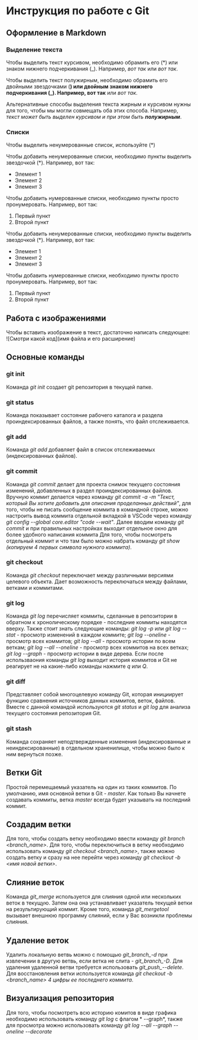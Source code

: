 # Инструкция по работе с Git

## Оформление в Markdown

### Выделение текста

Чтобы выделить текст курсивом, необходимо обрамить его (*) или знаком нижнего подчеркивания  (_). Например, *вот так* или _вот так_.

Чтобы выделить текст полужирным, необходимо обрамить его двойными звездочками (**) или двойным знаком нижнего подчеркивания (_). Например, вот так** или _вот так_.

Альтернативные способы выделения текста жирным и курсивом нужны для того, чтобы мы могли совмещать оба этих способа. Например, _текст может быть выделен курсивом и при этом быть **полужирным**_.

### Списки
Чтобы выделить ненумерованные список, используйте (*)

Чтобы добавить ненумерованные списки, необходимо пункты выделить звездочкой (*). Например, вот так:
* Элемент 1
* Элемент 2
* Элемент 3

Чтобы добавить нумерованные списки, необходимо пункты просто пронумеровать. Например, вот так:
1. Первый пункт
2. Второй пункт

Чтобы добавить ненумерованные списки, необходимо пункты выделить звездочкой (*). Например, вот так:
* Элемент 1
* Элемент 2
* Элемент 3

Чтобы добавить нумерованные списки, необходимо пункты просто пронумеровать. Например, вот так:
1. Первый пункт
2. Второй пункт

## Работа с изображениями

Чтобы вставить изображение в текст, достаточно написать следующее: ![Смотри какой код](имя файла и его расширение)

## Основные команды

### git init

Команда *git init* создает git репозитория в текущей папке.

### git status

Команда показывает состояние рабочего каталога и раздела проиндексированных файлов, а также понять, что файл отслеживается.

### git add

Команда *git add* добавляет файл в список отслеживаемых (индексированных файлов).

### git commit

Команда *git commit* делает для проекта снимок текущего состояния изменений, добавленных в раздел проиндексированных файлов. Вручную коммит делается через команду *git commit -a -m "Текст, который Вы хотите добавить для описания проделанных действий"*, для того, чтобы не писать сообщение коммита в командной строке, можно настроить вывод коммита отдельной вкладкой в VSCode через команду *git config --global core.editor "code --wait"*. Далее вводим команду *git commit* и при правильных настройках выходит отдельное окно для более удобного написания коммита
Для того, чтобы посмотреть отдельный коммит и что там было можно набрать команду *git show (копируем 4 первых символа нужного коммита)*.

### git checkout

Команда *git checkout* переключает между различными версиями целевого объекта. Дает возможность переключаться между файлами, ветками и коммитами.

### git log

Команда *git log* перечисляет коммиты, сделанные в репозитории в обратном к хронолическому порядке - последние коммиты находятся вверху. 
Также стоит знать следующие команды:
 *git log -p* или *git log --stat* - просмотр изменений в каждом коммите;
 *git log --oneline* - просмотр всех коммитов;
 *git log --all* - просмотр истории по всем веткам;
 *git log --all --oneline* - просмотр всех коммитов на всех ветках;
 *git log --graph* - просмотр истории в виде дерева.
 Если после использваония команды *git log* выходит история коммитов и Git не реагирует не на какие-либо команды нажмите *q* или *Q*.

 ### git diff

 Представляет собой многоцелевую команду Git, которая инициирует функцию сравнения источников данных коммитов, веток, файлов. Вместе с данной командой используются *git status* и *git log* для анализа текущего состояния репозитория Git.

 ### git stash

 Команда сохраняет неподтвержденные изменения (индексированные и неиндексированные) в отдельном храненилище, чтобы можно было к ним вернуться позже.

 ## Ветки Git

 Простой перемещаемый указатель на один из таких коммитов. По умолчанию, имя основной ветки в Git - *master*. Как только Вы начнете создавать коммиты, ветка *master* всегда будет указывать на последний коммит. 

 ## Создадим ветки

 Для того, чтобы создать ветку необходимо ввести команду *git branch <branch_name>*. Для того, чтобы переключиться в ветку необходимо использовать команду *git checkout <branch_name>*, также можно создать ветку и сразу на нее перейти через команду *git checkout -b <имя новой ветки>*.

 ## Слияние веток

 Команда *git_merge <branch>* используется для слияния одной или нескольких веток в текущую. Затем она она устанавливает указатель текущей ветки на результирующий коммит. Кроме того, команда *git_mergetool* вызывает внешнюю программу слияний, если у Вас возникли проблемы слияния.

 ## Удаление веток

 Удалить локальную ветвь можно с помощью *git_branch_-d* при извлечении в другую ветвь, если ветка не слита - *git_branch_-D*. Для удаления удаленной ветви требуется использовать *git_push_--delete*. Для восстановления ветки используется команда *git checkout -b <branch_name> 4 цифры ее последнего коммита*.

 ## Визуализация репозитория
 Для того, чтобы посмотреть всю историю комитов в виде графика необходимо использовать команду *git log* c флагом * --graph*, также  для просмотра можно использовать команду *git log --all --graph --oneline --decorate*